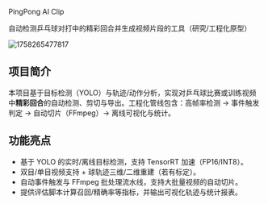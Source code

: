 PingPong AI Clip

自动检测乒乓球对打中的精彩回合并生成视频片段的工具（研究/工程化原型）

![1758265477817](images/readme/1758265477817.png)

## 项目简介

本项目基于目标检测（YOLO）与轨迹/动作分析，实现对乒乓球比赛或训练视频中**精彩回合**的自动检测、剪切与导出。工程化管线包含：高帧率检测 → 事件触发判定 → 自动切片（FFmpeg）→ 离线可视化与统计。

## 功能亮点

- 基于 YOLO 的实时/离线目标检测，支持 TensorRT 加速（FP16/INT8）。
- 双目/单目视频支持 + 球轨迹三维/二维重建（若有标定）。
- 自动事件触发与 FFmpeg 批处理流水线，支持大批量视频的自动切片。
- 提供评估脚本计算召回/精确率等指标，并输出可视化轨迹与统计报表。
